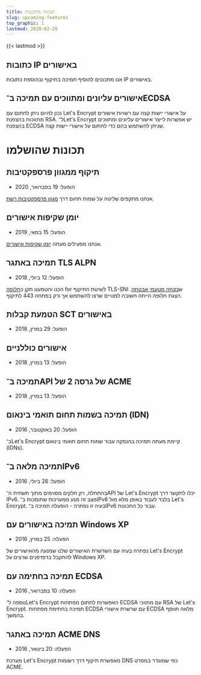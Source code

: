 ```yaml
---
title: תכונות מתוכננות
slug: upcoming-features
top_graphic: 1
lastmod: 2020-02-20
---
```


{{< lastmod >}}

## כתובות IP באישורים

אנו מתכננים להוסיף תמיכה בתיקוף ובהוספת כתובות IP באישורים.

## אישורים עליונים ומתווכים עם תמיכה ב־ECDSA

נכון להיום ניתן לחתום עם Let's Encrypt על אישורי יישות קצה עם רשויות אישורים מתווכות בהצפנת RSA. ל־Let's Encrypt יש אפשרות לייצר אישורים עליונים ומתווכים בהצפנת ECDSA שניתן להשתמש בהם כדי לחתום על אישורי יישות קצה.

# תכונות שהושלמו

## תיקוף ממגוון פרספקטיבות

* הופעל: 19 בפברואר, 2020

אנחנו מתקפים שליטה על שמות תחום דרך [מגוון פרספקטיבות רשת](https://letsencrypt.org/2020/02/19/multi-perspective-validation.html).

## יומן שקיפות אישורים

* הופעל: 15 במאי, 2019

אנחנו מפעילים מעתה [יומן שקיפות אישורים](/docs/ct-logs).

## תמיכה באתגר TLS ALPN

* הופעל: 12 ביולי, 2018

הכנו והטמענו תקן כ[חלופה](https://tools.ietf.org/html/rfc8737) for לשיטת התיקוף TLS-SNI ש[נזנחה מטעמי אבטחה](https://community.letsencrypt.org/t/important-what-you-need-to-know-about-tls-sni-validation-issues/50811). הצגת חלופה הייתה חשובה למנויים שרצו להשתמש אך ורק בפתחה 443 לתיקוף.

## הטמעת קבלות SCT באישורים

* הופעל: 29 במרץ, 2018

## אישורים כוללניים

* הופעל: 13 במרץ, 2018

## תמיכה ב־API של גרסה 2 של ACME

* הופעל: 13 במרץ, 2018

## תמיכה בשמות תחום תואמי בינאום (IDN)

* הופעל: 20 באוקטובר, 2016

ב־Let's Encrypt קיימת מעתה תמיכה בהנפקה עבור שמות תחום תואמי בינאום (IDNs).

## תמיכה מלאה ב־IPv6

* הופעל: 26 ביולי, 2016

בהתחלה, רק חלקים מסוימים מתוך תשתית ה־API של Let's Encrypt יכלו לתקשר דרך IPv6. מצב זה מנע ממערכות שתומכות ב־IPv6 בלבד לעבוד באופן מלא מול Let's Encrypt. בעיה זו נפתרה - הופעלה תמיכה ב־IPv6 עבור כל התכונות.

## תמיכה באישורים עם Windows XP

* הפעלה: 25 במרץ, 2016

נפתרה בעיה עם השרשרת האישורים שלנו שמנעה מהאישורים של Let's Encrypt להתקבל בדפדפנים שרצים על Windows XP.

## תמיכה בחתימה עם ECDSA

* הפעלה: 10 בפברואר, 2016

נוספה ל־Let's Encrypt האפשרות לחתום מפתחות ECDSA עם מתווכי RSA של Let's Encrypt. תמיכה בחתימת מפתחות ECDSA עם שרשרת אישורי ECDSA מלאה תווסף בהמשך.

## תמיכה באתגר ACME DNS

* הפעלה: 20 בינואר, 2016

מערכת Let's Encrypt מאפשרת תיקוף דרך רשומות DNS כפי שמוגדר במפרט ACME.
